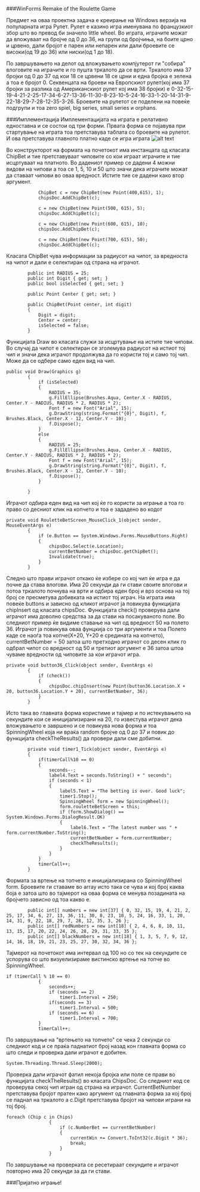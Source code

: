 ###WinForms Remake of the Roulette Game

Предмет на оваа проектна задача е креирање на Windows верзија на популарната игра Рулет. Рулет е казино игра именувана по французкиот збор што во превод би значело little wheel. Во играта, играчите можат да вложуваат на бројче од 0 до 36, на групи од бројчиња, на боите црно и црвено, дали бројот е парен или непарен или дали броевите се високи(од 19 до 36) или ниски(од 1 до 18).

По завршувањето на делот од вложувањето компјутерот ги "собира" влоговите на играчите и го пушта тркалото да се врти. Тркалото има 37 бројки од 0 до 37 од кои 18 се црвени 18 се црни и една бројка е зелена а тоа е бројот 0. Секвенцата на броеви на Европскиот рулет(кој има 37 бројки за разлика од Американскиот рулет кој има 38 бројки) е 0-32-15-19-4-21-2-25-17-34-6-27-13-36-11-30-8-23-10-5-24-16-33-1-20-14-31-9-22-18-29-7-28-12-35-3-26. Броевите на рулетот се поделени на повеќе подгрупи и тоа zero spiel, big series, small series и orphans.

###Имплементација
Имплементацијата на играта е релативно едноставна и се состои од три форми. Првата форма се појавува при стартување на играта тоа претставува таблата со броевите на рулетот. И ова претставува главното платно каде се игра играта
![alt text](https://prnt.sc/jwrxd0)


Во конструкторот на формата на почетокот има инстанцата од класата ChipBet и тие претставуваат чиповите со кои играат играчите и тие исцртуваат на платното. Во дадениот пример се дадени 4 можни видови на чипови а тоа се 1, 5, 10 и 50 што значи дека играчите можат да ставаат чипови во оваа вредност. Истите тие се дадени како втор аргумент.


```
            ChipBet c = new ChipBet(new Point(400,615), 1);
            chipsDoc.AddChipBet(c);

            c = new ChipBet(new Point(500, 615), 5);
            chipsDoc.AddChipBet(c);

            c = new ChipBet(new Point(600, 615), 10);
            chipsDoc.AddChipBet(c);

            c = new ChipBet(new Point(700, 615), 50);
            chipsDoc.AddChipBet(c);
```
Класата ChipBet чува информации за радиусот на чипот, за вредноста на чипот и дали е селектиран од страна на играчот.

```
        public int RADIUS = 25;
        public int Digit { get; set; }
        public bool isSelected { get; set; }

        public Point Center { get; set; }

        public ChipBet(Point center, int digit)
        {
            Digit = digit;
            Center = center;
            isSelected = false;
        }
```

Функцијата Draw во класата служи за исцртување на истите тие чипови. Во случај да чипот е селектиран се зголемува радиусот на истиот тој чип и значи дека играчот продолжува да го користи тој и само тој чип. Може да се одбере само еден вид на чип.
```
public void Draw(Graphics g)
        {
            if (isSelected)
            {
                RADIUS = 35;
                g.FillEllipse(Brushes.Aqua, Center.X - RADIUS, Center.Y - RADIUS, RADIUS * 2, RADIUS * 2);
                Font f = new Font("Arial", 15);
                g.DrawString(string.Format("{0}", Digit), f, Brushes.Black, Center.X - 12, Center.Y - 10);
                f.Dispose();
            }
            else
            {
                RADIUS = 25;
                g.FillEllipse(Brushes.Aqua, Center.X - RADIUS, Center.Y - RADIUS, RADIUS * 2, RADIUS * 2);
                Font f = new Font("Arial", 15);
                g.DrawString(string.Format("{0}", Digit), f, Brushes.Black, Center.X - 12, Center.Y - 10);
                f.Dispose();
            }

        }
```

Играчот одбира еден вид на чип кој ќе го користи за играње а тоа го право со десниот клик на копчето и тоа е зададено во кодот
```
private void RouletteBetScreen_MouseClick_1(object sender, MouseEventArgs e)
        {
            if (e.Button == System.Windows.Forms.MouseButtons.Right)
            {
                chipsDoc.Select(e.Location);
                currentBetNumber = chipsDoc.getChipBet();
                Invalidate(true);
            }
        }
```

Следно што прави играчот откако ќе избере со кој чип ќе игра е да почне да става влогови. Има 20 секунди да ги стави своите влогови и потоа тркалото почнува на врти и одбира еден број и врз основа на тој број се пресметува добивката на истиот тој играч. На играта има повеќе buttons и зависно од кликот играчот ја повикува функцијата chipInsert од класата chipsDoc. Функцијата check() проверува дали играчот има доволно средства за да стави на посакуваното поле. Во следниот пример ќе видиме ставање на чип од вредност 50 на полето 36.
Играчот ја повикува оваа фунцкија со три аргументи и тоа Полето каде се наоѓа тоа копче(Х+20, Y+20 е средината на копчето), currentBetNumber = 50 затоа што претходно играчот со десен клик го одбрал чипот со вредност од 50 и третиот аргумент е 36 затоа штоа чуваме вредности од чиповите за кои играчот игра.

```
private void button36_Click(object sender, EventArgs e)
        {
            if (check())
            {
                chipsDoc.chipInsert(new Point(button36.Location.X + 20, button36.Location.Y + 20), currentBetNumber, 36);
            }
        }
```

Исто така во главната форма користиме и тајмер и по истекувањето на секундите кои се иницијализирани на 20, го известува играчот дека вложувањето е завршено и се повикува нова форма и тоа SpinningWheel која ни враќа random бројче од 0 до 37 и повик до функцијата checkTheResults() да провери дали сме добитни.

```
        private void timer1_Tick(object sender, EventArgs e)
        {
            if(timerCall%10 == 0)
            {
                seconds--;
                label4.Text = seconds.ToString() + " seconds";
                if (seconds < 1)
                {
                    label5.Text = "The betting is over. Good luck";
                    timer1.Stop();
                    SpinningWheel form = new SpinningWheel();
                    form.rouletteBetScreen = this;
                    if (form.ShowDialog() == System.Windows.Forms.DialogResult.OK)
                    {
                        label6.Text = "The latest number was " + form.currentNumber.ToString();
                        currentBetNumber = form.currentNumber;
                        checkTheResults();
                    }
                }
            }
            timerCall++;
        }
```
Формата за вртење на топчето е иницијализирана со SpinningWheel form. Броевите ги ставаме во array исто така се чува и кој број каква боја е затоа што во тајмерот на оваа форма се менува позадината на бројчето зависно од тоа какво е.
```
        public int[] numbers = new int[37] { 0, 32, 15, 19, 4, 21, 2, 25, 17, 34, 6, 27, 13, 36, 11, 30, 8, 23, 10, 5, 24, 16, 33, 1, 20, 14, 31, 9, 22, 18, 29, 7, 28, 12, 35, 3, 26 };
        public int[] redNumbers = new int[18] { 2, 4, 6, 8, 10, 11, 13, 15, 17, 20, 22, 24, 26, 28, 29, 31, 33, 35 };
        public int[] blackNumbers = new int[18] { 1, 3, 5, 7, 9, 12, 14, 16, 18, 19, 21, 23, 25, 27, 30, 32, 34, 36 };
```

Тајмерот на почетокот има интервал од 100 но со тек на секундите се успорува со што визуелизираме вистинско вртење на топче во SpinningWheel.
```
if (timerCall % 10 == 0)
            {
                seconds++;
                if (seconds == 2)
                    timer1.Interval = 250;
                if(seconds == 3)
                    timer1.Interval = 500;
                if (seconds == 6)
                    timer1.Interval = 700;
            }
            timerCall++;
```

По завршување на "вртењето на топчето" се чека 2 секунди со следниот код и се праќа паднатиот број назад кон главната форма со што следи и проверка дали играчот е добитен.
```
System.Threading.Thread.Sleep(2000);
```
Проверка дали играчот фатил некоја бројка или поле се прави во функцијата checkTheResults() во класата ChipsDoc. Со следниот код се проверува секој чип игран од страна на играчот. CurrentBetNumber претставува бројот пратен како аргумент од главната форма за кој број се паднал на тркалото а c.Digit претставува бројот на чипови играни на тој број.
```
foreach (Chip c in Chips)
                {
                    if (c.NumberBet == currentBetNumber)
                    {
                        currentWin += Convert.ToInt32(c.Digit * 36);
                        break;
                    }
                }
```
По завршување на проверката се ресетираат секундите и играчот повторно има 20 секунди за да ги стави.

###Пријатно играње!
